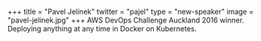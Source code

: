 +++
title = "Pavel Jelínek"
twitter = "pajel"
type = "new-speaker"
image = "pavel-jelinek.jpg"
+++
AWS DevOps Challenge Auckland 2016 winner. Deploying anything at any time in Docker on Kubernetes.